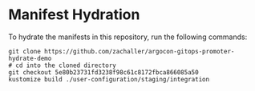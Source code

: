 # Manifest Hydration

To hydrate the manifests in this repository, run the following commands:

```shell
git clone https://github.com/zachaller/argocon-gitops-promoter-hydrate-demo
# cd into the cloned directory
git checkout 5e80b23731fd3238f98c61c8172fbca866085a50
kustomize build ./user-configuration/staging/integration
```
